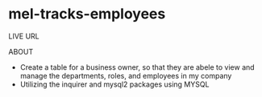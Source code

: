 # mel-tracks-employees

LIVE URL


ABOUT
- Create a table for a business owner, so that they are abele to view and manage the departments, roles, and employees in my company
- Utilizing the inquirer and mysql2 packages using MYSQL
